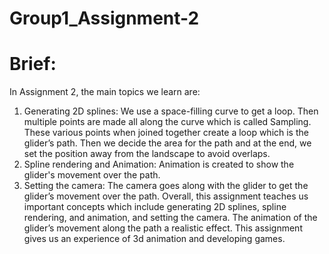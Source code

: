 # Group1_Assignment-2 
# Brief:
In Assignment 2, the main topics we learn are:
1)	Generating 2D splines: We use a space-filling curve to get a loop. Then multiple points are made all along the curve which is called Sampling. These various points when joined together create a loop which is the glider’s path. Then we decide the area for the path and at the end, we set the position away from the landscape to avoid overlaps.
2)	Spline rendering and Animation: Animation is created to show the glider's movement over the path.
3)	Setting the camera: The camera goes along with the glider to get the glider’s movement over the path.
Overall, this assignment teaches us important concepts which include generating 2D splines, spline rendering, and animation, and setting the camera. The animation of the glider’s movement along the path a realistic effect. This assignment gives us an experience of 3d animation and developing games.






